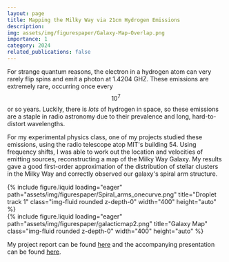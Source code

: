 ```yaml
---
layout: page
title: Mapping the Milky Way via 21cm Hydrogen Emissions
description:
img: assets/img/figurespaper/Galaxy-Map-Overlap.png
importance: 1
category: 2024
related_publications: false
---
```


For strange quantum reasons, the electron in a hydrogen atom can very rarely flip spins and emit a photon at 1.4204 GHZ. These emissions are extremely rare, occurring once every $$10^7$$ or so years. Luckily, there is _lots_ of hydrogen in space, so these emissions are a staple in radio astronomy due to their prevalence and long, hard-to-distort wavelengths. 

<p> For my experimental physics class, one of my projects studied these emissions, using the radio telescope atop MIT's building 54. Using frequency shifts, I was able to work out the location and velocities of emitting sources, reconstructing a map of the Milky Way Galaxy. My results gave a good first-order approximation of the distribution of stellar clusters in the Milky Way and correctly observed our galaxy's spiral arm structure.

<div class="row">
    <div class="col-sm mt-2 mt-md-0">
        {% include figure.liquid loading="eager" path="assets/img/figurespaper/Spiral_arms_onecurve.png" title="Droplet track 1" class="img-fluid rounded z-depth-0" width="400" height="auto" %}
    </div>
    <div class="col-sm mt-2 mt-md-0">
        {% include figure.liquid loading="eager" path="assets/img/figurespaper/galacticmap2.png" title="Galaxy Map" class="img-fluid rounded z-depth-0" width="400" height="auto" %}
    </div>
</div>

<p> My project report can be found <a href="https://drive.google.com/file/d/13BvCpzVPvSbJrB3KhTchhFyo9FSXDqva/view?usp=sharing"> here</a> and the accompanying presentation can be found <a href="https://drive.google.com/file/d/1nEO_wIluPf9YWZrLnt1hf977x1NF1UYM/view?usp=sharing"> here</a>.
